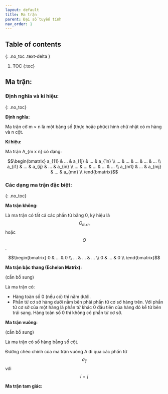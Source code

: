 ```yaml
---
layout: default
title: Ma trận
parent: Đại số tuyến tính
nav_order: 1
---
```

## Table of contents
{: .no_toc .text-delta }

1. TOC
{:toc}

## Ma trận:

### Định nghĩa và kí hiệu: 
{: .no_toc}

**Định nghĩa:**

Ma trận cỡ m × n là một bảng số (thực hoặc phức) hình chữ nhật có m hàng và n cột.

**Kí hiệu:**

Ma trận A_{m x n} có dạng:

$$\begin{bmatrix}
   a_{11} & ... & a_{1j} & ... & a_{1n} \\
   ... & ... & ... & ... & ... \\
   a_{i1} & ... & a_{ij} & ... & a_{in} \\
   ... & ... & ... & ... & ... \\
   a_{m1} & ... & a_{mj} & ... & a_{mn} \\
\end{bmatrix}$$

### Các dạng ma trận đặc biệt: 
{: .no_toc}

**Ma trận không:**

Là ma trận có tất cả các phần tử bằng 0, ký hiệu là $$O_{mxn}$$ hoặc $$O$$. 

$$\begin{bmatrix}
   0 & ... & 0 \\
   ... & ... & ... \\
   0 & ... & 0 \\
\end{bmatrix}$$

**Ma trận bậc thang (Echelon Matrix):**

(cần bổ sung)

Là ma trận có:

- Hàng toàn số 0 (nếu có) thì nằm dưới.
- Phần từ cơ sở hàng dưới nằm bên phải phần tử cơ sở hàng trên. Với phần tử cơ sở của một hàng là phần tử khác 0 đầu tiên của hàng đó kể từ bên trái sang. Hàng toàn số 0 thì không có phần tử cơ sở.

**Ma trận vuông:**

(cần bổ sung)

Là ma trận có số hàng bằng số cột.

Đường chéo chính của ma trận vuông A đi qua các phần tử $$a_{ij}$$ với $$i = j$$

**Ma trận tam giác:**
